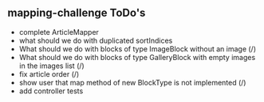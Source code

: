 ## mapping-challenge ToDo's
* complete ArticleMapper
* what should we do with duplicated sortIndices 
* What should we do  with blocks of type ImageBlock without an image (/)
* What should we do  with blocks of type GalleryBlock with empty images in the images list (/)
* fix article order (/)
* show user that map method of new BlockType is not implemented (/)
* add controller tests

